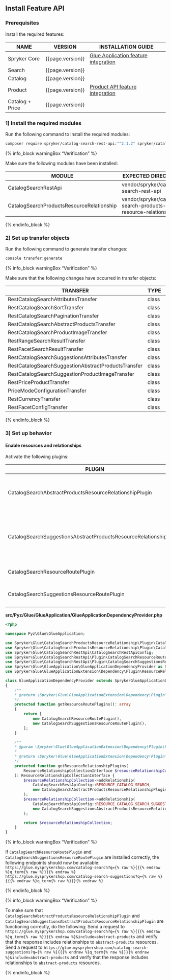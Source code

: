 

## Install Feature API

### Prerequisites

Install the required features:

| NAME | VERSION | INSTALLATION GUIDE |
| --- | --- | --- |
| Spryker Core | {{page.version}} | [Glue Application feature integration](/docs/pbc/all/miscellaneous/{{page.version}}/install-and-upgrade/install-glue-api/install-the-spryker-core-glue-api.html) |
| Search | {{page.version}} |  |
| Catalog | {{page.version}} |  |
| Product | {{page.version}} | [Product API feature integration](/docs/scos/dev/feature-integration-guides/{{page.version}}/glue-api/glue-api-product-feature-integration.html) |
| Catalog + Price | {{page.version}} |  |

### 1) Install the required modules

Run the following command to install the required modules:

```bash
composer require spryker/catalog-search-rest-api:"^2.1.2" spryker/catalog-search-products-resource-relationship:"^1.1.0" --update-with-dependencies
```

{% info_block warningBox “Verification” %}

Make sure the following modules have been installed:

| MODULE | EXPECTED DIRECTORY |
| --- | --- |
| CatalogSearchRestApi | vendor/spryker/catalog-search-rest-api |
| CatalogSearchProductsResourceRelationship | vendor/spryker/catalog-search-products-resource-relationship |

{% endinfo_block %}

### 2) Set up transfer objects

Run the following command to generate transfer changes:

```bash
console transfer:generate
```

{% info_block warningBox “Verification” %}

Make sure that the following changes have occurred in transfer objects:

| TRANSFER | TYPE | EVENT | PATH |
| --- | --- | --- | --- |
| RestCatalogSearchAttributesTransfer | class | created | src/Generated/Shared/Transfer/RestCatalogSearchAttributesTransfer |
| RestCatalogSearchSortTransfer | class | created | src/Generated/Shared/Transfer/RestCatalogSearchSortTransfer |
| RestCatalogSearchPaginationTransfer | class | created | src/Generated/Shared/Transfer/RestCatalogSearchPaginationTransfer |
| RestCatalogSearchAbstractProductsTransfer | class | created | src/Generated/Shared/Transfer/RestCatalogSearchAbstractProductsTransfer |
| RestCatalogSearchProductImageTransfer | class | created | src/Generated/Shared/Transfer/RestCatalogSearchProductImageTransfer |
| RestRangeSearchResultTransfer| class| created | src/Generated/Shared/Transfer/RestRangeSearchResultTransfer|
| RestFacetSearchResultTransfer| class| created | src/Generated/Shared/Transfer/RestFacetSearchResultTransfer|
| RestCatalogSearchSuggestionsAttributesTransfer| class	| created | src/Generated/Shared/Transfer/RestCatalogSearchSuggestionsAttributesTransfer |
| RestCatalogSearchSuggestionAbstractProductsTransfer| class|	created | src/Generated/Shared/Transfer/RestCatalogSearchSuggestionAbstractProductsTransfer|
| RestCatalogSearchSuggestionProductImageTransfer| class| created | src/Generated/Shared/Transfer/RestCatalogSearchSuggestionProductImageTransfer|
| RestPriceProductTransfer | class | created | src/Generated/Shared/Transfer/RestPriceProductTransfer|
| PriceModeConfigurationTransfer| class | created | src/Generated/Shared/Transfer/PriceModeConfigurationTransfer|
| RestCurrencyTransfer| class| created | src/Generated/Shared/Transfer/RestCurrencyTransfer|
| RestFacetConfigTransfer| class | created | src/Generated/Shared/Transfer/RestFacetConfigTransfer|

{% endinfo_block %}

### 3) Set up behavior

#### Enable resources and relationships

Activate the following plugins:

| PLUGIN | SPECIFICATION | PREREQUISITES | NAMESPACE |
| --- | --- | --- | --- |
| CatalogSearchAbstractProductsResourceRelationshipPlugin | Adds the `abstract-products` resource relationship to search results. | None | Spryker\Glue\CatalogSearchProductsResourceRelationship\Plugin |
| CatalogSearchSuggestionsAbstractProductsResourceRelationshipPlugin | Adds the `abstract-products` resource relationship to search suggestions results. | None | Spryker\Glue\CatalogSearchProductsResourceRelationship\Plugin |
| CatalogSearchResourceRoutePlugin | Registers the `search` resource. | None | Spryker\Glue\CatalogSearchRestApi\Plugin |
| CatalogSearchSuggestionsResourceRoutePlugin | Registers the `search-suggestions` resource. | None | Spryker\Glue\CatalogSearchRestApi\Plugin |

**src/Pyz/Glue/GlueApplication/GlueApplicationDependencyProvider.php**

```php
<?php

namespace Pyz\Glue\GlueApplication;

use Spryker\Glue\CatalogSearchProductsResourceRelationship\Plugin\CatalogSearchAbstractProductsResourceRelationshipPlugin;
use Spryker\Glue\CatalogSearchProductsResourceRelationship\Plugin\CatalogSearchSuggestionsAbstractProductsResourceRelationshipPlugin;
use Spryker\Glue\CatalogSearchRestApi\CatalogSearchRestApiConfig;
use Spryker\Glue\CatalogSearchRestApi\Plugin\CatalogSearchResourceRoutePlugin;
use Spryker\Glue\CatalogSearchRestApi\Plugin\CatalogSearchSuggestionsResourceRoutePlugin;
use Spryker\Glue\GlueApplication\GlueApplicationDependencyProvider as SprykerGlueApplicationDependencyProvider;
use Spryker\Glue\GlueApplicationExtension\Dependency\Plugin\ResourceRelationshipCollectionInterface;

class GlueApplicationDependencyProvider extends SprykerGlueApplicationDependencyProvider
{
	/**
	* @return \Spryker\Glue\GlueApplicationExtension\Dependency\Plugin\ResourceRoutePluginInterface[]
	*/
	protected function getResourceRoutePlugins(): array
	{
		return [
			new CatalogSearchResourceRoutePlugin(),
			new CatalogSearchSuggestionsResourceRoutePlugin(),
		];
	}

	/**
	* @param \Spryker\Glue\GlueApplicationExtension\Dependency\Plugin\ResourceRelationshipCollectionInterface $resourceRelationshipCollection
	*
	* @return \Spryker\Glue\GlueApplicationExtension\Dependency\Plugin\ResourceRelationshipCollectionInterface
	*/
	protected function getResourceRelationshipPlugins(
		ResourceRelationshipCollectionInterface $resourceRelationshipCollection
	): ResourceRelationshipCollectionInterface {
		$resourceRelationshipCollection->addRelationship(
			CatalogSearchRestApiConfig::RESOURCE_CATALOG_SEARCH,
			new CatalogSearchAbstractProductsResourceRelationshipPlugin()
		);
		$resourceRelationshipCollection->addRelationship(
			CatalogSearchRestApiConfig::RESOURCE_CATALOG_SEARCH_SUGGESTIONS,
			new CatalogSearchSuggestionsAbstractProductsResourceRelationshipPlugin()
		);

		return $resourceRelationshipCollection;
	}
}
```

{% info_block warningBox “Verification” %}

If `CatalogSearchResourceRoutePlugin` and `CatalogSearchSuggestionsResourceRoutePlugin` are installed correctly, the following endpoints should now be available:
`https://glue.mysprykershop.com/catalog-search?q={% raw %}{{{% endraw %}q_term{% raw %}}}{% endraw %}`
`https://glue.mysprykershop.com/catalog-search-suggestions?q={% raw %}{{{% endraw %}q_term{% raw %}}}{% endraw %}`

{% endinfo_block %}

{% info_block warningBox “Verification” %}

To make sure that `CatalogSearchAbstractProductsResourceRelationshipPlugin` and `CatalogSearchSuggestionsAbstractProductsResourceRelationshipPlugin` are functioning correctly, do the following:
Send a request to `https://glue.mysprykershop.com/catalog-search?q={% raw %}{{{% endraw %}q_term{% raw %}}}{% endraw %}&include=abstract-products` and verify that the response includes relationships to `abstract-products` resources.
Send a request to `https://glue.mysprykershop.com/catalog-search-suggestions?q={% raw %}{{{% endraw %}q_term{% raw %}}}{% endraw %}&include=abstract-products` and verify that the response includes relationships to `abstract-products` resources.

{% endinfo_block %}

